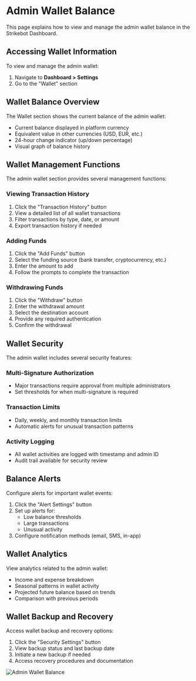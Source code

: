 # Admin Wallet Balance

This page explains how to view and manage the admin wallet balance in the Strikebot Dashboard.

## Accessing Wallet Information

To view and manage the admin wallet:

1. Navigate to **Dashboard > Settings**
2. Go to the "Wallet" section

## Wallet Balance Overview

The Wallet section shows the current balance of the admin wallet:

- Current balance displayed in platform currency
- Equivalent value in other currencies (USD, EUR, etc.)
- 24-hour change indicator (up/down percentage)
- Visual graph of balance history

## Wallet Management Functions

The admin wallet section provides several management functions:

### Viewing Transaction History
1. Click the "Transaction History" button
2. View a detailed list of all wallet transactions
3. Filter transactions by type, date, or amount
4. Export transaction history if needed

### Adding Funds
1. Click the "Add Funds" button
2. Select the funding source (bank transfer, cryptocurrency, etc.)
3. Enter the amount to add
4. Follow the prompts to complete the transaction

### Withdrawing Funds
1. Click the "Withdraw" button
2. Enter the withdrawal amount
3. Select the destination account
4. Provide any required authentication
5. Confirm the withdrawal

## Wallet Security

The admin wallet includes several security features:

### Multi-Signature Authorization
- Major transactions require approval from multiple administrators
- Set thresholds for when multi-signature is required

### Transaction Limits
- Daily, weekly, and monthly transaction limits
- Automatic alerts for unusual transaction patterns

### Activity Logging
- All wallet activities are logged with timestamp and admin ID
- Audit trail available for security review

## Balance Alerts

Configure alerts for important wallet events:

1. Click the "Alert Settings" button
2. Set up alerts for:
   - Low balance thresholds
   - Large transactions
   - Unusual activity
3. Configure notification methods (email, SMS, in-app)

## Wallet Analytics

View analytics related to the admin wallet:

- Income and expense breakdown
- Seasonal patterns in wallet activity
- Projected future balance based on trends
- Comparison with previous periods

## Wallet Backup and Recovery

Access wallet backup and recovery options:

1. Click the "Security Settings" button
2. View backup status and last backup date
3. Initiate a new backup if needed
4. Access recovery procedures and documentation

![Admin Wallet Balance](../assets/images/admin-wallet-balance.png)
